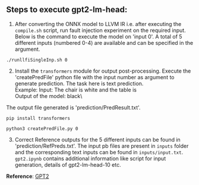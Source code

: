 ## Steps to execute gpt2-lm-head: 

1. After converting the ONNX model to LLVM IR i.e. after executing the `compile.sh` script, run fault injection experiment on the required input. Below is the command to execute the model on 'input 0'. A total of 5 different inputs (numbered 0-4) are available and can be specified in the argument. 
```
./runllfiSingleInp.sh 0
```

2. Install the `transformers` module for output post-processing. Execute the 'createPredFile' python file with the input number as argument to generate prediction. The task here is text prediction.\
Example: Input: The chair is white and the table is \
Output of the model: black\
 
The output file generated is 'prediction/PredResult.txt'.
```
pip install transformers

python3 createPredFile.py 0
```

3. Correct Reference outputs for the 5 different inputs can be found in 'prediction/RefPreds.txt'. The input pb files are present in `inputs` folder and the corresponding text inputs can be found in `inputs/input.txt`. `gpt2.ipynb` contains additional information like script for input generation, details of gpt2-lm-head-10 etc. 

**Reference**: [GPT2](https://github.com/onnx/models/tree/main/text/machine_comprehension/gpt-2)
